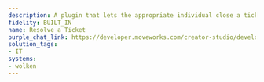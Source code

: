 ```yaml
---
description: A plugin that lets the appropriate individual close a ticket.
fidelity: BUILT_IN
name: Resolve a Ticket
purple_chat_link: https://developer.moveworks.com/creator-studio/developer-tools/purple-chat-builder/?workspace=%7B%22title%22%3A%22My+Workspace%22%2C%22botSettings%22%3A%7B%22name%22%3A%22%22%2C%22imageUrl%22%3A%22%22%7D%2C%22mocks%22%3A%5B%7B%22id%22%3A674%2C%22title%22%3A%22New+Mock%22%2C%22transcript%22%3A%7B%22settings%22%3A%7B%22colorStyle%22%3A%22LIGHT%22%2C%22startTime%22%3A%2211%3A43+AM%22%2C%22defaultPerson%22%3A%22GWEN%22%2C%22editable%22%3Atrue%2C%22botName%22%3A%22%22%2C%22botImageUrl%22%3A%22%22%7D%2C%22messages%22%3A%5B%7B%22from%22%3A%22USER%22%2C%22text%22%3A%22I+want+to+close+the+ticket+about+the+server+upgrade.%22%7D%2C%7B%22from%22%3A%22ANNOTATION%22%2C%22text%22%3A%22%3Cp%3ESearches+Wolken+for+tickets+containing+%27server+upgrade%27+assigned+to+the+user.%3C%2Fp%3E%22%7D%2C%7B%22from%22%3A%22BOT%22%2C%22text%22%3A%22%3Cp%3EI+found+these+tickets+related+to+%27server+upgrade%3A%3C%2Fp%3E%22%2C%22cards%22%3A%5B%7B%22title%22%3A%22Ticket+123%3A+Server+upgrade+for+analytics+team%22%2C%22text%22%3A%22Status%3A+Open%22%2C%22buttons%22%3A%5B%7B%22style%22%3A%22PRIMARY%22%2C%22text%22%3A%22Close+this+Ticket%22%7D%5D%7D%2C%7B%22title%22%3A%22Ticket+456%3A+Post-upgrade+checks+for+main+server%22%2C%22text%22%3A%22Status%3A+In+Progress%22%2C%22buttons%22%3A%5B%7B%22text%22%3A%22Close+this+Ticket%22%7D%5D%7D%5D%7D%2C%7B%22from%22%3A%22BOT%22%2C%22text%22%3A%22%3Cp%3EOkay%2C+I+will+close+the+ticket+%27Server+upgrade+for+analytics+team%27.%3C%2Fp%3E%22%2C%22cards%22%3A%5B%7B%22title%22%3A%22%3Cp%3EPlease+confirm+the+closure.%3C%2Fp%3E%22%2C%22text%22%3A%22%3Cp%3E%3Cb%3ETicket%3A%3C%2Fb%3E+Server+upgrade+for+analytics+team%3Cbr%3E%3Cb%3EStatus%3A%3C%2Fb%3E+Open%3Cbr%3E%3C%2Fp%3E%22%2C%22buttons%22%3A%5B%7B%22style%22%3A%22PRIMARY%22%2C%22text%22%3A%22Confirm%22%7D%2C%7B%22text%22%3A%22Cancel%22%7D%5D%7D%5D%7D%5D%7D%7D%5D%7D
solution_tags:
- IT
systems:
- wolken
---
```

